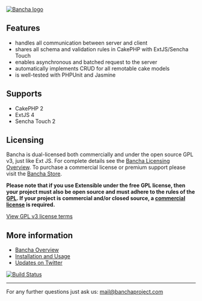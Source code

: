 [![Bancha logo](http://docs.banchaproject.org/wiki/images/github-logo.png)](http://banchaproject.com)

Features
--------

*   handles all communication between server and client
*   shares all schema and validation rules in CakePHP with ExtJS/Sencha Touch
*   enables asynchronous and batched request to the server
*   automatically implements CRUD for all remotable cake models
*   is well-tested with PHPUnit and Jasmine

Supports
--------
*   CakePHP 2
*   ExtJS 4
*   Sencha Touch 2

Licensing
--------

Bancha is dual-licensed both commercially and under the open source GPL v3, just like Ext JS. For complete details see the [Bancha Licensing Overview](http://banchaproject.com/licensing.html). To purchase a commercial license or premium support please visit the [Bancha Store](http://banchaproject.com/store.html).

**Please note that if you use Extensible under the free GPL license, then your project must also be open source and must adhere to the rules of the [GPL](gpl-v3.txt). If your project is commercial and/or closed source, a [commercial license](http://banchaproject.com/store.html) is required.**

[View GPL v3 license terms](gpl-v3.txt)


More information
----------------

*   [Bancha Overview](http://banchaproject.com/)
*   [Installation and Usage](http://docs.banchaproject.org)
*   [Updates on Twitter](http://twitter.com/#!/banchaproject)


[![Build Status](https://travis-ci.org/Bancha/Bancha.png)](https://travis-ci.org/Bancha/Bancha)

------------------------------
For any further questions just ask us: mail@banchaproject.com